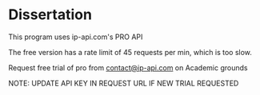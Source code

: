 # Dissertation

This program uses ip-api.com's PRO API

The free version has a rate limit of 45 requests per min, which is too slow.

Request free trial of pro from contact@ip-api.com on Academic grounds

NOTE: UPDATE API KEY IN REQUEST URL IF NEW TRIAL REQUESTED
